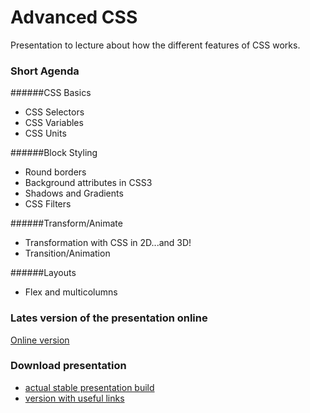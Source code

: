# Advanced CSS
Presentation to lecture about how the different features of CSS works.

### Short Agenda
######CSS Basics
* CSS Selectors
* CSS Variables
* CSS Units

######Block Styling
* Round borders
* Background attributes in CSS3
* Shadows and Gradients
* CSS Filters

######Transform/Animate
* Transformation with CSS in 2D...and 3D!
* Transition/Animation

######Layouts
* Flex and multicolumns

### Lates version of the presentation online

[Online version](http://epam-front-end-school-lectures.github.io/advanced-css "Online version")

### Download presentation
- [actual stable presentation build](https://github.com/epam-front-end-school-lectures/advanced-css/archive/v.2016.1.zip "actual stable build")
- [version with useful links](https://github.com/epam-front-end-school-lectures/advanced-css/archive/v.2016.1-links.zip "version with useful links")
